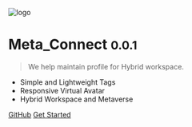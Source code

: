 ![logo](https://docsify.js.org/_media/icon.svg)

# Meta_Connect <small>0.0.1</small>

> We help maintain profile for Hybrid workspace.

- Simple and Lightweight Tags
- Responsive Virtual Avatar
- Hybrid Workspace and Metaverse

[GitHub](https://github.com/docsifyjs/docsify/)
[Get Started](#docsify)